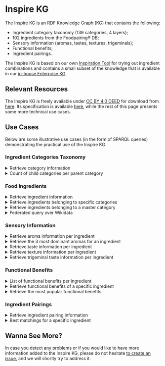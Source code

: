 # Inspire KG

The Inspire KG is an RDF Knowledge Graph (KG) that contains the following:

- Ingredient category taxonomy (139 categories, 4 layers);
- 102 ingredients from the Foodpairing® DB;
- Sensory information (aromas, tastes, textures, trigeminals);
- Functional benefits;
- Ingredient pairings.

The Inspire KG is based on our own [Inspiration Tool](https://inspire.foodpairing.com/) for trying out ingredient
combinations and contains a small subset of the knowledge that is available in
our [in-house Enterprise KG](https://www.foodpairing.com/industry/research-fundamental/enterprise-wide-knowledge-graph/).

## Relevant Resources

The Inspire KG is freely available under [CC BY 4.0 DEED](LICENSE.md) for download from [here](inspire.ttl). Its
specification is
available [here](https://foodpairing.github.io/inspire_kg/), while the rest of this page presents some more technical
use cases.

## Use Cases

Below are some illustrative use cases (in the form of SPARQL queries) demonstrating the practical use of the Inspire KG.

### Ingredient Categories Taxonomy

<details>
 <summary>Retrieve category information</summary>

```sparql
PREFIX : <https://w3id.org/foodpairing_inspire_kg#>
PREFIX skos: <http://www.w3.org/2004/02/skos/core#>

SELECT ?category_name ?category_definition ?broader_category_name WHERE {
    ?c a :IngredientCategory ;
        skos:prefLabel ?category_name ;
        skos:definition ?category_definition .
    OPTIONAL {
        # top-level categories do not have a parent category
        ?c skos:broader ?b .
        ?b a :IngredientCategory ;
            skos:prefLabel ?broader_category_name .
    }
}
ORDER BY ?category_name
```

</details>

<details>
 <summary>Count of child categories per parent category</summary>

```sparql
PREFIX : <https://w3id.org/foodpairing_inspire_kg#>
PREFIX skos: <http://www.w3.org/2004/02/skos/core#>

SELECT ?parent_category_name (COUNT(DISTINCT ?c) AS ?child_count) WHERE {
    ?p a :IngredientCategory ;
        skos:prefLabel ?parent_category_name .
    ?c a :IngredientCategory ;
        skos:broader ?p .
}
GROUP BY ?parent_category_name ORDER BY ?parent_category_name
```

</details>

### Food Ingredients

<details>
 <summary>Retrieve ingredient information</summary>

```sparql
PREFIX : <https://w3id.org/foodpairing_inspire_kg#>
PREFIX skos: <http://www.w3.org/2004/02/skos/core#>
PREFIX rdfs: <http://www.w3.org/2000/01/rdf-schema#>

SELECT ?ingredient_name ?ingredient_definition ?ingredient_category_name ?wikidata_link WHERE {
    ?i a :Ingredient ;
        skos:prefLabel ?ingredient_name ;
        skos:definition ?ingredient_definition ;
        :hasIngredientCategory/skos:prefLabel ?ingredient_category_name ;
        rdfs:seeAlso ?wikidata_link .
}
ORDER BY ?ingredient_name
```

</details>

<details>
 <summary>Retrieve ingredients belonging to specific categories</summary>

```sparql
PREFIX : <https://w3id.org/foodpairing_inspire_kg#>
PREFIX skos: <http://www.w3.org/2004/02/skos/core#>

SELECT ?ingredient_name ?ingredient_definition ?ingredient_category_name WHERE {
    ?i a :Ingredient ;
        skos:prefLabel ?ingredient_name ;
        skos:definition ?ingredient_definition ;
        :hasIngredientCategory/skos:prefLabel ?ingredient_category_name .
    VALUES ?ingredient_category_name { "Pome Fruits"@en "Tropical Fruits"@en }
}
ORDER BY ?ingredient_name
```

</details>

<details>
 <summary>Retrieve ingredients belonging to a master category</summary>

```sparql
PREFIX : <https://w3id.org/foodpairing_inspire_kg#>
PREFIX skos: <http://www.w3.org/2004/02/skos/core#>

SELECT ?ingredient_name WHERE {
    ?i a :Ingredient ;
        skos:prefLabel ?ingredient_name ;
        skos:definition ?ingredient_definition ;
        :hasIngredientCategory ?c .
    # Retrieve ingredients no matter how deep in the categories taxonomy they are
    ?c a :IngredientCategory ;
        skos:broader*/skos:prefLabel "Fruit Category"@en .
}
ORDER BY ?ingredient_name
```

</details>

<details>
 <summary>Federated query over Wikidata</summary>

```sparql
PREFIX : <https://w3id.org/foodpairing_inspire_kg#>
PREFIX skos: <http://www.w3.org/2004/02/skos/core#>
PREFIX rdfs: <http://www.w3.org/2000/01/rdf-schema#>

SELECT ?ingredient_name ?water_footprint WHERE {
    {
        SELECT * WHERE {
            ?i a :Ingredient ;
                skos:prefLabel ?ingredient_name ;
                rdfs:seeAlso ?wikidata .
            BIND(URI(?wikidata) AS ?wikidataLink)
        }
    }

    # Retrieve water footprint per ingredient (wherever available) from Wikidata
    SERVICE <https://query.wikidata.org/sparql> {
        ?wikidataLink <http://www.wikidata.org/prop/direct/P6000> ?water_footprint .
    }
}
ORDER BY ?ingredient_name ?water_footprint
```

</details>

### Sensory Information

<details>
 <summary>Retrieve aroma information per ingredient</summary>

```sparql
PREFIX : <https://w3id.org/foodpairing_inspire_kg#>
PREFIX skos: <http://www.w3.org/2004/02/skos/core#>

SELECT ?ingredient_name ?aroma_label ?sensory_value WHERE {
    ?i a :Ingredient ;
        skos:prefLabel ?ingredient_name ;
        :hasAroma ?a .
    ?a a :Aroma ;
        :sensoryValue ?sensory_value ;
        :hasSensoryDescriptor ?d .
    ?d a :SensoryDescriptor ;
        skos:prefLabel ?aroma_label .
}
ORDER BY ?ingredient_name DESC(?sensory_value)
```

</details>

<details>
 <summary>Retrieve the 3 most dominant aromas for an ingredient</summary>

```sparql
PREFIX : <https://w3id.org/foodpairing_inspire_kg#>

SELECT ?aroma_label ?sensory_value WHERE {
    ?i a :Ingredient ;
        skos:prefLabel "Basil Leaf"@en ;
        :hasAroma ?a .
    ?a a :Aroma ;
        :sensoryValue ?sensory_value ;
        :hasSensoryDescriptor ?d .
    ?d a :SensoryDescriptor ;
        skos:prefLabel ?aroma_label .
}
ORDER BY DESC(?sensory_value) LIMIT 3
```

</details>

<details>
 <summary>Retrieve taste information per ingredient</summary>

```sparql
PREFIX : <https://w3id.org/foodpairing_inspire_kg#>
PREFIX skos: <http://www.w3.org/2004/02/skos/core#>

SELECT ?ingredient_name ?taste_label ?sensory_value WHERE {
    ?i a :Ingredient ;
        skos:prefLabel ?ingredient_name ;
        :hasTaste ?t .
    ?t a :Taste ;
        :sensoryValue ?sensory_value ;
        :hasSensoryDescriptor ?d .
    ?d a :SensoryDescriptor ;
        skos:prefLabel ?taste_label .
}
ORDER BY ?ingredient_name DESC(?sensory_value)
```

</details>

<details>
 <summary>Retrieve texture information per ingredient</summary>

```sparql
PREFIX : <https://w3id.org/foodpairing_inspire_kg#>
PREFIX skos: <http://www.w3.org/2004/02/skos/core#>

SELECT ?ingredient_name ?texture_label ?sensory_value WHERE {
    ?i a :Ingredient ;
        skos:prefLabel ?ingredient_name ;
        :hasTexture ?t .
    ?t a :Texture ;
        :sensoryValue ?sensory_value ; # texture is true/false
        :hasSensoryDescriptor ?d .
    ?d a :SensoryDescriptor ;
        skos:prefLabel ?texture_label .
}
ORDER BY ?ingredient_name DESC(?sensory_value)
```

</details>

<details>
 <summary>Retrieve trigeminal taste information per ingredient</summary>

```sparql
PREFIX : <https://w3id.org/foodpairing_inspire_kg#>
PREFIX skos: <http://www.w3.org/2004/02/skos/core#>

SELECT ?ingredient_name ?trigeminal_label ?sensory_value WHERE {
    ?i a :Ingredient ;
        skos:prefLabel ?ingredient_name ;
        :hasTrigeminal ?t .
    ?t a :Trigeminal ;
        :sensoryValue ?sensory_value ; # trigeminal is true/false
        :hasSensoryDescriptor ?d .
    ?d a :SensoryDescriptor ;
        skos:prefLabel ?trigeminal_label .
}
ORDER BY ?ingredient_name DESC(?sensory_value)
```

</details>

### Functional Benefits

<details>
 <summary>List of functional benefits per ingredient</summary>

```sparql
PREFIX : <https://w3id.org/foodpairing_inspire_kg#>
PREFIX skos: <http://www.w3.org/2004/02/skos/core#>

SELECT ?ingredient_name (GROUP_CONCAT(DISTINCT ?functional_benefit; SEPARATOR = ", ") AS ?functional_benefits) WHERE {
    ?i a :Ingredient ;
        skos:prefLabel ?ingredient_name ;
        :hasFunctionalBenefit ?f .
    ?f a :FunctionalBenefit ;
        skos:prefLabel ?functional_benefit .
}
GROUP BY ?ingredient_name ORDER BY ?ingredient_name
```

</details>

<details>
 <summary>Retrieve functional benefits of a specific ingredient</summary>

```sparql
PREFIX : <https://w3id.org/foodpairing_inspire_kg#>
PREFIX skos: <http://www.w3.org/2004/02/skos/core#>

SELECT ?functional_benefit ?functional_benefit_definition WHERE {
    ?i a :Ingredient ;
        skos:prefLabel "Vodka"@en ;
        :hasFunctionalBenefit ?f .
    ?f a :FunctionalBenefit ;
        skos:prefLabel ?functional_benefit ;
        skos:definition ?functional_benefit_definition .
}
ORDER BY ?functional_benefit
```

</details>

<details>
 <summary>Retrieve the most popular functional benefits</summary>

```sparql
PREFIX : <https://w3id.org/foodpairing_inspire_kg#>
PREFIX skos: <http://www.w3.org/2004/02/skos/core#>

SELECT ?functional_benefit (COUNT(DISTINCT ?i) AS ?ingredient_count) WHERE {
    ?i a :Ingredient ;
        :hasFunctionalBenefit ?f .
    ?f a :FunctionalBenefit ;
        skos:prefLabel ?functional_benefit .
}
GROUP BY ?functional_benefit ORDER BY DESC(?ingredient_count) LIMIT 10
```

</details>

### Ingredient Pairings

<details>
 <summary>Retrieve ingredient pairing information</summary>

```sparql
PREFIX : <https://w3id.org/foodpairing_inspire_kg#>
PREFIX skos: <http://www.w3.org/2004/02/skos/core#>

SELECT ?ingredient_pairing ?key_ingredient ?related_ingredient ?foodpairing_match_score WHERE {
    ?p a :IngredientPairing ;
        skos:prefLabel ?ingredient_pairing ;
        :hasKeyIngredient/skos:prefLabel ?key_ingredient ;
        :hasRelatedIngredient/skos:prefLabel ?related_ingredient ;
        :matchScore ?foodpairing_match_score .
}
ORDER BY ?key_ingredient DESC(?foodpairing_match_score)
```

</details>

<details>
 <summary>Best matchings for a specific ingredient</summary>

```sparql
PREFIX : <https://w3id.org/foodpairing_inspire_kg#>
PREFIX skos: <http://www.w3.org/2004/02/skos/core#>

SELECT ?ingredient_pairing ?related_ingredient ?foodpairing_match_score WHERE {
    ?p a :IngredientPairing ;
        skos:prefLabel ?ingredient_pairing ;
        :hasKeyIngredient/skos:prefLabel "Strawberry"@en ;
        :hasRelatedIngredient/skos:prefLabel ?related_ingredient ;
        :matchScore ?foodpairing_match_score .
}
ORDER BY DESC(?foodpairing_match_score) LIMIT 10
```

</details>

## Wanna See More?

In case you detect any problems or if you would like to have more information added to the Inspire KG, please do not
hesitate [to create an issue](https://github.com/foodpairing/inspire_kg/issues), and we will shortly try to address it.